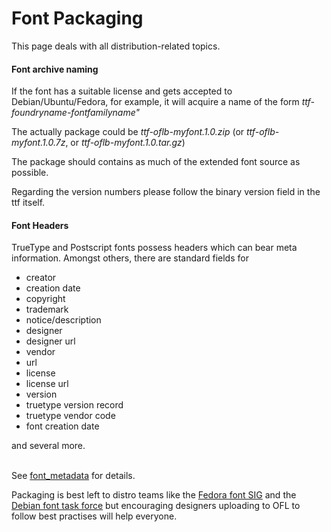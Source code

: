 <h1>Font Packaging</h1>

<p>This page deals with all distribution-related topics.
</p>
<h4> Font archive naming </h4>
<p>If the font has a suitable license and gets accepted to Debian/Ubuntu/Fedora, for example, it will acquire a name of the form <i>ttf-foundryname-fontfamilyname"</i>
</p><p>The actually package could be <i>ttf-oflb-myfont.1.0.zip</i> (or <i>ttf-oflb-myfont.1.0.7z</i>, or <i>ttf-oflb-myfont.1.0.tar.gz</i>)
</p><p>The package should contains as much of the extended font source as possible.
</p><p>Regarding the version numbers please follow the binary version field in the ttf itself.
</p>
</p>
<h4> Font Headers </h4>
<p>TrueType and Postscript fonts possess headers which can bear meta information. Amongst others, there are standard fields for
</p>
<ul><li> creator
</li><li> creation date
</li><li> copyright
</li><li> trademark
</li><li> notice/description
</li><li> designer
</li><li> designer url
</li><li> vendor
</li><li> url
</li><li> license
</li><li> license url
</li><li> version
</li><li> truetype version record
</li><li> truetype vendor code
</li><li> font creation date
</li></ul>
<p>and several more.
</p><p><br>
See <a title="Font metadata" href="/wiki/Font_metadata">font_metadata</a> for details. 
</p><p>Packaging is best left to distro teams like the <a title="http://fedoraproject.org/wiki/SIGs/Fonts" class="external text" href="http://fedoraproject.org/wiki/SIGs/Fonts">Fedora font SIG</a> and the <a title="http://pkg-fonts.alioth.debian.org/" class="external text" href="http://pkg-fonts.alioth.debian.org/">Debian font task force</a> but encouraging designers uploading to OFL to follow best practises will help everyone.
</p>
